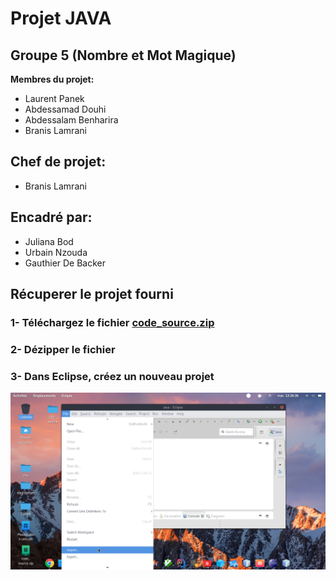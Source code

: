 # Projet JAVA
## Groupe 5 (Nombre et Mot Magique)
**Membres du projet:**
- Laurent Panek
- Abdessamad Douhi
- Abdessalam Benharira
- Branis Lamrani
## Chef de projet:
- Branis Lamrani
## Encadré par:
- Juliana Bod
- Urbain Nzouda
- Gauthier De Backer
## Récuperer le projet fourni
### 1- Téléchargez le fichier [code_source.zip](https://github.com/Laurent-PANEK/projet_JAVA/tree/master/Code_Source)
### 2- Dézipper le fichier
### 3- Dans Eclipse, créez un nouveau projet 
![Step1](Steps/1.png)
